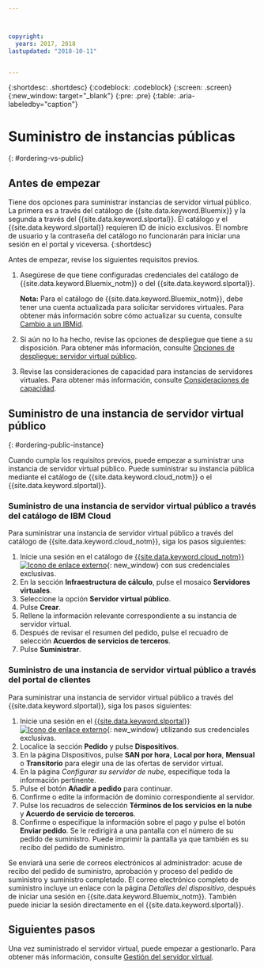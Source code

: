 ```yaml
---



copyright:
  years: 2017, 2018
lastupdated: "2018-10-11"


---
```


{:shortdesc: .shortdesc}
{:codeblock: .codeblock}
{:screen: .screen}
{:new_window: target="_blank"}
{:pre: .pre}
{:table: .aria-labeledby="caption"}

# Suministro de instancias públicas
{: #ordering-vs-public}

## Antes de empezar
Tiene dos opciones para suministrar instancias de servidor virtual público. La primera es a través del catálogo de {{site.data.keyword.Bluemix}} y la segunda a través del {{site.data.keyword.slportal}}. El catálogo y el {{site.data.keyword.slportal}} requieren ID de inicio exclusivos. El nombre de usuario y la contraseña del catálogo no funcionarán para iniciar una sesión en el portal y viceversa.
{:shortdesc}

Antes de empezar, revise los siguientes requisitos previos.

  1. Asegúrese de que tiene configuradas credenciales del catálogo de {{site.data.keyword.Bluemix_notm}} o del {{site.data.keyword.slportal}}.

     **Nota:** Para el catálogo de {{site.data.keyword.Bluemix_notm}}, debe tener una cuenta actualizada para solicitar servidores virtuales. Para obtener más información sobre cómo actualizar su cuenta, consulte [Cambio a un IBMid](https://console.bluemix.net/docs/admin/softlayerlink.html).

  2. Si aún no lo ha hecho, revise las opciones de despliegue que tiene a su disposición. Para obtener más información, consulte [Opciones de despliegue: servidor virtual público](../vsi/vsi_public.html).

  3. Revise las consideraciones de capacidad para instancias de servidores virtuales.  Para obtener más información, consulte [Consideraciones de capacidad](ts_capacity_bp.html).

## Suministro de una instancia de servidor virtual público
{: #ordering-public-instance}

Cuando cumpla los requisitos previos, puede empezar a suministrar una instancia de servidor virtual público. Puede suministrar su instancia pública mediante el catálogo de {{site.data.keyword.cloud_notm}} o el {{site.data.keyword.slportal}}.

### Suministro de una instancia de servidor virtual público a través del catálogo de IBM Cloud
Para suministrar una instancia de servidor virtual público a través del catálogo de {{site.data.keyword.cloud_notm}}, siga los pasos siguientes:

  1. Inicie una sesión en el catálogo de [{{site.data.keyword.cloud_notm}} ![Icono de enlace externo](../icons/launch-glyph.svg "Icono de enlace externo")](https://console.bluemix.net/catalog/){: new_window} con sus credenciales exclusivas. 
  2. En la sección **Infraestructura de cálculo**, pulse el mosaico **Servidores virtuales**.
  3. Seleccione la opción **Servidor virtual público**.
  4. Pulse **Crear**.
  5. Rellene la información relevante correspondiente a su instancia de servidor virtual. 
  6. Después de revisar el resumen del pedido, pulse el recuadro de selección **Acuerdos de servicios de terceros**. 
  7. Pulse **Suministrar**.
  
### Suministro de una instancia de servidor virtual público a través del portal de clientes
Para suministrar una instancia de servidor virtual público a través del {{site.data.keyword.slportal}}, siga los pasos siguientes:

  1. Inicie una sesión en el [{{site.data.keyword.slportal}} ![Icono de enlace externo](../icons/launch-glyph.svg "Icono de enlace externo")](https://control.softlayer.com/){: new_window} utilizando sus credenciales exclusivas.
  2. Localice la sección **Pedido** y pulse **Dispositivos**. 
  3. En la página Dispositivos, pulse **SAN por hora**, **Local por hora**, **Mensual** o **Transitorio** para elegir una de las ofertas de servidor virtual.
  4. En la página *Configurar su servidor de nube*, especifique toda la información pertinente.
  5. Pulse el botón **Añadir a pedido** para continuar.
  6. Confirme o edite la información de dominio correspondiente al servidor.
  7. Pulse los recuadros de selección **Términos de los servicios en la nube** y **Acuerdo de servicio de terceros**.
  8. Confirme o especifique la información sobre el pago y pulse el botón **Enviar pedido**. Se le redirigirá a una pantalla con el número de su pedido de suministro. Puede imprimir la pantalla ya que también es su recibo del pedido de suministro.

 Se enviará una serie de correos electrónicos al administrador: acuse de recibo del pedido de suministro, aprobación y proceso del pedido de suministro y suministro completado. El correo electrónico completo de suministro incluye un enlace con la página *Detalles del dispositivo*, después de iniciar una sesión en {{site.data.keyword.Bluemix_notm}}. También puede iniciar la sesión directamente en el {{site.data.keyword.slportal}}.

## Siguientes pasos
Una vez suministrado el servidor virtual, puede empezar a gestionarlo. Para obtener más información, consulte [Gestión del servidor virtual](../vsi/vsi_managing.html).
